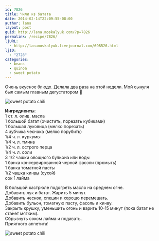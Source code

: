 ```yaml
---
id: 7826
title: Чили из батата
date: 2014-02-14T22:09:55-08:00
author: lana
layout: post
guid: http://lana.moskalyuk.com/?p=7826
permalink: /recipe/7826/
ljURL:
  - http://lanamoskalyuk.livejournal.com/698526.html
ljID:
  - "2728"
categories:
  - beans
  - quinoa
  - sweet potato
---
```

Очень вкусное блюдо. Делала два раза на этой недели. Мой сынуля был самым главным дегустатором 🙂

![sweet potato chili](http://farm8.staticflickr.com/7450/12533664304_09518f3866_c.jpg) 

**Ингредиенты**:  
1 ст. л. олив. масла  
1 большой батат (очистить, порезать кубиками)  
1 большая луковица (мелко порезать)  
4 зубчика чеснока (мелко порубить)  
1/4 ч. л. куркумы  
1/4 ч. л. тмина  
1/2 ч. л. острого перца  
1/4 ч. л. соли  
3 1/2 чашки овощного бульона или воды  
1 банка консервированной черной фасоли (промыть)  
1 банка томатной пасты  
1/2 чашка кинвы (сухой)  
сок 1 лайма

В большой кастрюле подогреть масло на среднем огне.  
Добавить лук и батат. Жарить 5 минут.  
Добавить чеснок, специи и хорошо перемешать.  
Добавить бульон, томатную пасту, фасоль и кинву.  
Закрыть крушку, уменьшить огонь и варить 10-15 минут (пока батат не станет мягким).  
Сбрызнуть соком лайма и подавать.  
Приятного аппетита!

![sweet potato chili](http://farm8.staticflickr.com/7424/12533170185_aa94cdeb78_z.jpg)
